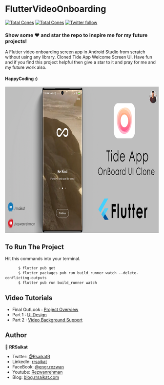 # FlutterVideoOnboarding
 
<p align="start">
  <a href="https://github.com/rrsaikat/Flutter_Video_OnBoarding/graphs/traffic"><img alt="Total Cones" src="https://img.shields.io/badge/Clones-10-orange"/></a>
   <a href="https://github.com/rrsaikat/Flutter_Video_OnBoarding/graphs/traffic"><img alt="Total Cones" src="https://img.shields.io/badge/Views-24-brightgreen"/></a>
   <a href="https://twitter.com/RsaikatR"><img alt="Twitter follow" src="https://img.shields.io/twitter/follow/RsaikatR.svg?style=social"/></a>
 </p> 
 
### Show some :heart: and star the repo to inspire me for my future projects!

A Flutter video onboarding screen app in Android Studio from scratch without using any library.
Cloned Tide App Welcome Screen UI. Have fun and if you find this project helpful then give a star to it and pray for me and my future work also. 
#### HappyCoding :)


<p align="start">
<a href="http://www.youtube.com/c/Rezwanrehman"><img src="https://raw.githubusercontent.com/rrsaikat/Flutter_Video_OnBoarding/master/assets/banner.png" height ="480" width ="820"/></a>
</p>


## To Run The Project
Hit this commands into your terminal.

          $ flutter pub get
          $ flutter packages pub run build_runner watch --delete-conflicting-outputs
          $ flutter pub run build_runner watch
          
## Video Tutorials
- Final OutLook : [Project Overview](https://youtu.be/1D2mRijboyA)
- Part 1 : [UI Design](https://youtu.be/zXzdyQpiAoQ)
- Part 2 : [Video Background Support](https://youtu.be/dOKJk04YcXg)

## Author

👤 **RRSaikat**

- Twitter: [@RsaikatR](https://twitter.com/RsaikatR?s=09)
- LinkedIn: [rrsaikat](https://www.linkedin.com/in/rrsaikat/)
- FaceBook: [@engr.rezwan](https://www.facebook.com/engr.rezwan)
- Youtube: [Rezwanrehman](http://www.youtube.com/c/Rezwanrehman)
- Blog: [blog.rrsaikat.com](https://blog.rrsaikat.com)
